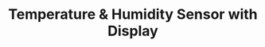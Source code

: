 ---
date_added: 2020-01-31
model: TS0201
vendor: Generic
title: Temperature & Humidity Sensor with Display
category: sensor
supports: temperature, humidity, batterypct
image: /assets/images/devices/Tuya_TS0201.jpg
zigbeemodel: ['TS0201']
compatible: [zha,z2m,iob,zigate,tasmota,deconz]
zigate: https://zigate.fr/le-materiel-compatible-zigate/compatible/capteurdetempraturehumidittuya
mlink: 
link: https://www.aliexpress.com/af/tuya-zigbee-screen.html
link2: https://www.aliexpress.com/item/4000768249629.html
link3: https://www.aliexpress.com/item/4001276768541.html
---